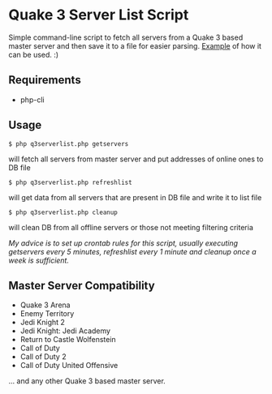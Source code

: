 # Quake 3 Server List Script #

Simple command-line script to fetch all servers from a Quake 3 based master server and then save it to a file for easier parsing. [Example](http://my.jacklul.com/mb2servers) of how it can be used. :)

## Requirements
* php-cli

## Usage
```
$ php q3serverlist.php getservers
```
will fetch all servers from master server and put addresses of online ones to DB file
```
$ php q3serverlist.php refreshlist
```
will get data from all servers that are present in DB file and write it to list file
```
$ php q3serverlist.php cleanup
```
will clean DB from all offline servers or those not meeting filtering criteria

_My advice is to set up crontab rules for this script, usually executing getservers every 5 minutes, refreshlist every 1 minute and cleanup once a week is sufficient._

## Master Server Compatibility
* Quake 3 Arena
* Enemy Territory
* Jedi Knight 2
* Jedi Knight: Jedi Academy
* Return to Castle Wolfenstein
* Call of Duty
* Call of Duty 2
* Call of Duty United Offensive

... and any other Quake 3 based master server.
